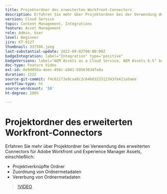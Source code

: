 ```yaml
---
title: Projektordner des erweiterten Workfront-Connectors
description: Erfahren Sie mehr über Projektordner bei der Verwendung des erweiterten Connectors für Adobe Workfront und Experience Manager Assets.
version: Cloud Service
topic: Content Management, Integrations
feature: Asset Management
role: Admin, User
level: Beginner
jira: KT-9127
thumbnail: 337586.jpeg
last-substantial-update: 2022-09-02T00:00:00Z
badgeIntegration: label="Integration" type="positive"
badgeVersions: label="AEM Assets as a Cloud Service, AEM Assets 6.5" before-title="false"
doc-type: Feature Video
exl-id: 0e9d056a-4eec-450c-a941-b9563634fe8a
duration: 1222
source-git-commit: f4c621f3a9caa8c2c64b8323312343fe421a5aee
workflow-type: ht
source-wordcount: '58'
ht-degree: 100%

---
```


# Projektordner des erweiterten Workfront-Connectors

Erfahren Sie mehr über Projektordner bei Verwendung des erweiterten Connectors für Adobe Workfront und Experience Manager Assets, einschließlich:

+ Projektverknüpfte Ordner
+ Zuordnung von Ordnermetadaten
+ Vererbung von Ordnermetadaten

>[!VIDEO](https://video.tv.adobe.com/v/337586?quality=12&learn=on)

